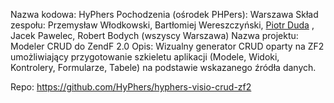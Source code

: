 Nazwa kodowa: HyPhers
Pochodzenia (ośrodek PHPers): Warszawa
Skład zespołu: Przemysław Włodkowski, Bartłomiej Wereszczyński, [Piotr Duda](https://github.com/dudapiotr) , Jacek Pawelec, Robert Bodych (wszyscy Warszawa) 
Nazwa projektu: Modeler CRUD do ZendF 2.0
Opis: Wizualny generator CRUD oparty na ZF2 umożliwiający przygotowanie szkieletu aplikacji (Modele, Widoki, Kontrolery, Formularze, Tabele) na podstawie wskazanego źródła danych.

Repo: https://github.com/HyPhers/hyphers-visio-crud-zf2
